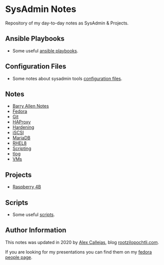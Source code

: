 # SysAdmin Notes

Repository of my day-to-day notes as SysAdmin & Projects.

## Ansible Playbooks

- Some useful [ansible playbooks](https://github.com/rootzilopochtli/sysadmin-notes/tree/master/ansible-playbooks).

## Configuration Files

- Some notes about sysadmin tools [configuration files](https://github.com/rootzilopochtli/sysadmin-notes/tree/master/conf).

## Notes

- [Barry Allen Notes](https://github.com/rootzilopochtli/sysadmin-notes/blob/master/BarryAllenNotes.md)
- [Fedora](https://github.com/rootzilopochtli/sysadmin-notes/blob/master/fedora.md)
- [Git](https://github.com/rootzilopochtli/sysadmin-notes/blob/master/git.md)
- [HAProxy](https://github.com/rootzilopochtli/sysadmin-notes/blob/main/haproxy.md)
- [Hardening](https://github.com/rootzilopochtli/sysadmin-notes/blob/main/hardening.md)
- [iSCSI](https://github.com/rootzilopochtli/sysadmin-notes/blob/main/iscsi.md)
- [MariaDB](https://github.com/rootzilopochtli/sysadmin-notes/blob/master/MariaDB.md)
- [RHEL8](https://github.com/rootzilopochtli/sysadmin-notes/blob/master/rhel8.md)
- [Scripting](https://github.com/rootzilopochtli/sysadmin-notes/blob/master/scripting.md)
- [tlog](https://github.com/rootzilopochtli/sysadmin-notes/blob/master/tlog.md)
- [VMs](https://github.com/rootzilopochtli/sysadmin-notes/blob/master/vms.md)

## Projects

- [Raspberry 4B](https://github.com/rootzilopochtli/sysadmin-notes/tree/master/raspberry4b)  


## Scripts

- Some useful [scripts](https://github.com/rootzilopochtli/sysadmin-notes/tree/master/scripts).

## Author Information

This notes was updated in 2020 by [Alex Callejas](https://www.twitter.com/dark_axl), blog [rootzilopochtli.com](https://www.rootzilopochtli.com/).

If you are looking for my presentations you can find them on my [fedora people page](https://darkaxl017.fedorapeople.org/slides/).

